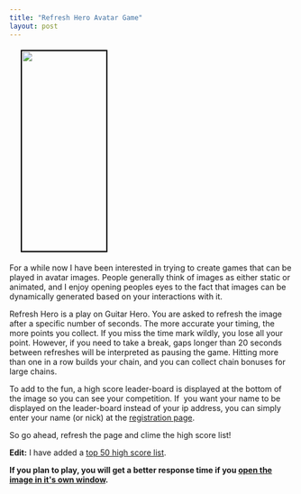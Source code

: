 ```yaml
---
title: "Refresh Hero Avatar Game"
layout: post
---
```


<img class="alignright" style="border: 2px solid black; margin: 5px; margin-left: 20px;" title="Refresh Hero" src="http://classicalcode.com/projects/hero.png" alt="" width="150" height="355" />

For a while now I have been interested in trying to create games that can be played in avatar images. People generally think of images as either static or animated, and I enjoy opening peoples eyes to the fact that images can be dynamically generated based on your interactions with it.

Refresh Hero is a play on Guitar Hero. You are asked to refresh the image after a specific number of seconds. The more accurate your timing, the more points you collect. If you miss the time mark wildly, you lose all your point. However, if you need to take a break, gaps longer than 20 seconds between refreshes will be interpreted as pausing the game. Hitting more than one in a row builds your chain, and you can collect chain bonuses for large chains.

To add to the fun, a high score leader-board is displayed at the bottom of the image so you can see your competition. If  you want your name to be displayed on the leader-board instead of your ip address, you can simply enter your name (or nick) at the <a href="http://classicalcode.com/projects/hero/register.php">registration page</a>.

So go ahead, refresh the page and clime the high score list!

<strong>Edit:</strong> I have added a <a href="http://classicalcode.com/projects/hero/high_score.php">top 50 high score list</a>.

<strong>If you plan to play, you will get a better response time if you <a href='http://classicalcode.com/projects/hero.png' target="_blank">open the image in it's own window</a>.</strong>
